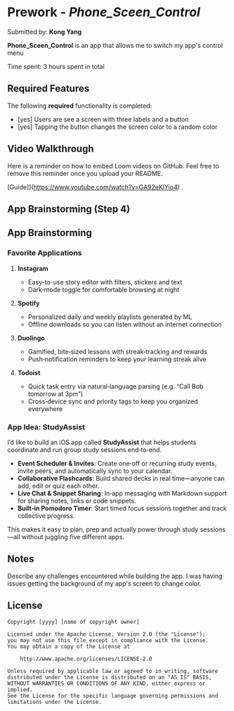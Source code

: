 # Prework - *Phone_Sceen_Control*

Submitted by: **Kong Yang**

**Phone_Sceen_Control** is an app that allows me to switch my app's control menu 

Time spent: 3 hours spent in total

## Required Features

The following **required** functionality is completed:

- [yes] Users are see a screen with three labels and a button
- [yes] Tapping the button changes the screen color to a random color
 
## Video Walkthrough

Here is a reminder on how to embed Loom videos on GitHub. Feel free to remove this reminder once you upload your README. 

[Guide]](https://www.youtube.com/watch?v=GA92eKlYio4) .

## App Brainstorming (Step 4)

## App Brainstorming

### Favorite Applications
1. **Instagram**
   - Easy-to-use story editor with filters, stickers and text
   - Dark‑mode toggle for comfortable browsing at night

2. **Spotify**
   - Personalized daily and weekly playlists generated by ML
   - Offline downloads so you can listen without an internet connection

3. **Duolingo**
   - Gamified, bite‑sized lessons with streak‑tracking and rewards
   - Push‑notification reminders to keep your learning streak alive

4. **Todoist**
   - Quick task entry via natural‑language parsing (e.g. “Call Bob tomorrow at 3pm”)
   - Cross‑device sync and priority tags to keep you organized everywhere

### App Idea: StudyAssist
I’d like to build an iOS app called **StudyAssist** that helps students coordinate and run group study sessions end‑to‑end.  
- **Event Scheduler & Invites**: Create one‑off or recurring study events, invite peers, and automatically sync to your calendar.  
- **Collaborative Flashcards**: Build shared decks in real time—anyone can add, edit or quiz each other.  
- **Live Chat & Snippet Sharing**: In‑app messaging with Markdown support for sharing notes, links or code snippets.  
- **Built‑in Pomodoro Timer**: Start timed focus sessions together and track collective progress.

This makes it easy to plan, prep and actually power through study sessions—all without juggling five different apps.


## Notes

Describe any challenges encountered while building the app.
I was having issues getting the background of my app's screen to change color. 

## License

    Copyright [yyyy] [name of copyright owner]

    Licensed under the Apache License, Version 2.0 (the "License");
    you may not use this file except in compliance with the License.
    You may obtain a copy of the License at

        http://www.apache.org/licenses/LICENSE-2.0

    Unless required by applicable law or agreed to in writing, software
    distributed under the License is distributed on an "AS IS" BASIS,
    WITHOUT WARRANTIES OR CONDITIONS OF ANY KIND, either express or implied.
    See the License for the specific language governing permissions and
    limitations under the License.

